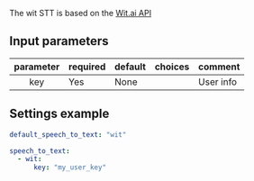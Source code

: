 The wit STT is based on the [Wit.ai API](https://wit.ai/)

## Input parameters

| parameter | required  | default | choices                                    | comment   |
|:---------:|-----------|---------|--------------------------------------------|-----------|
| key       | Yes       | None    |                                            | User info |

## Settings example

```yaml
default_speech_to_text: "wit"

speech_to_text:
  - wit:
      key: "my_user_key"
```
